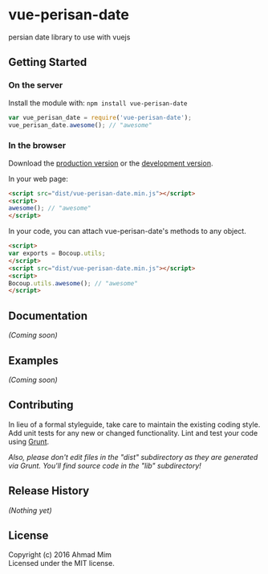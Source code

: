 # vue-perisan-date

persian date library to use with vuejs

## Getting Started
### On the server
Install the module with: `npm install vue-perisan-date`

```javascript
var vue_perisan_date = require('vue-perisan-date');
vue_perisan_date.awesome(); // "awesome"
```

### In the browser
Download the [production version][min] or the [development version][max].

[min]: https://raw.github.com/molaie/vue-perisan-date/master/dist/vue-perisan-date.min.js
[max]: https://raw.github.com/molaie/vue-perisan-date/master/dist/vue-perisan-date.js

In your web page:

```html
<script src="dist/vue-perisan-date.min.js"></script>
<script>
awesome(); // "awesome"
</script>
```

In your code, you can attach vue-perisan-date's methods to any object.

```html
<script>
var exports = Bocoup.utils;
</script>
<script src="dist/vue-perisan-date.min.js"></script>
<script>
Bocoup.utils.awesome(); // "awesome"
</script>
```

## Documentation
_(Coming soon)_

## Examples
_(Coming soon)_

## Contributing
In lieu of a formal styleguide, take care to maintain the existing coding style. Add unit tests for any new or changed functionality. Lint and test your code using [Grunt](http://gruntjs.com/).

_Also, please don't edit files in the "dist" subdirectory as they are generated via Grunt. You'll find source code in the "lib" subdirectory!_

## Release History
_(Nothing yet)_

## License
Copyright (c) 2016 Ahmad Mim  
Licensed under the MIT license.
